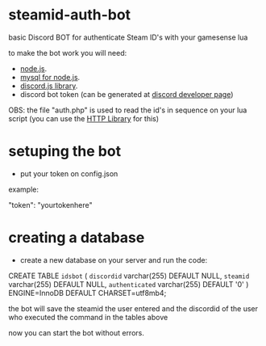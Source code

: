 # steamid-auth-bot
basic Discord BOT for authenticate Steam ID's with your gamesense lua

to make the bot work you will need:

- [node.js](https://nodejs.org/en/).
- [mysql for node.js](https://www.npmjs.com/package/mysql).
- [discord.js library](https://discord.js.org/#/).
- discord bot token (can be generated at [discord developer page](https://discord.com/developers/applications/))

OBS: the file "auth.php" is used to read the id's in sequence on your lua script (you can use the [HTTP Library](https://gamesense.pub/forums/viewtopic.php?id=19253) for this)

# setuping the bot

- put your token on config.json

example:

"token": "yourtokenhere"

# creating a database

- create a new database on your server and run the code:

CREATE TABLE `idsbot` (
  `discordid` varchar(255) DEFAULT NULL,
  `steamid` varchar(255) DEFAULT NULL,
  `authenticated` varchar(255) DEFAULT '0'
) ENGINE=InnoDB DEFAULT CHARSET=utf8mb4;

the bot will save the steamid the user entered and the discordid of the user who executed the command in the tables above

now you can start the bot without errors.
